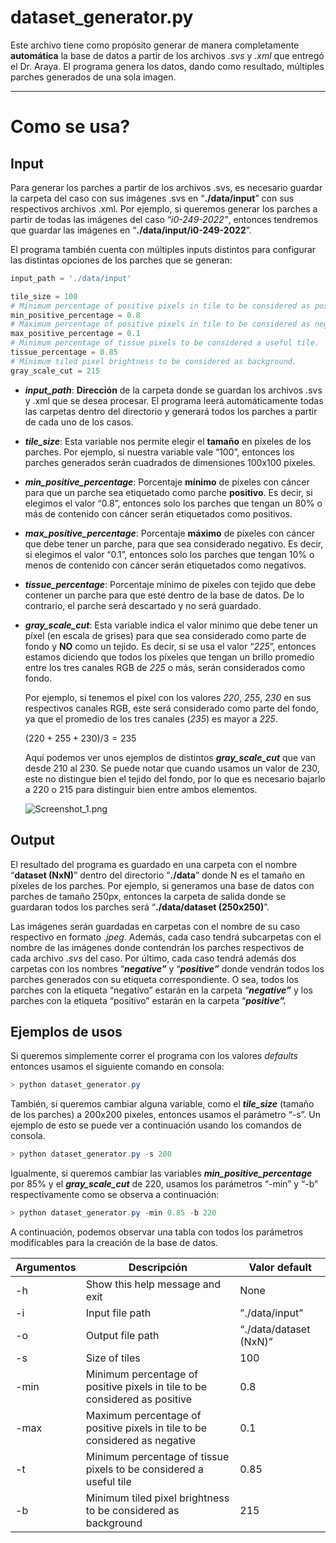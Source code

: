 # dataset_generator.py

Este archivo tiene como propósito generar de manera completamente **automática** la base de datos a partir de los archivos *.svs* y *.xml* que entregó el Dr. Araya. El programa genera los datos, dando como resultado, múltiples parches generados de una sola imagen.

---

# Como se usa?

## Input

Para generar los parches a partir de los archivos .svs, es necesario guardar la carpeta del caso con sus imágenes .svs en “**./data/input**” con sus respectivos archivos .xml. Por ejemplo, si queremos generar los parches a partir de todas las imágenes del caso “*i0-249-2022”*, entonces tendremos que guardar las imágenes en “**./data/input/i0-249-2022**”.  

El programa también cuenta con múltiples inputs distintos para configurar las distintas opciones de los parches que se generan:

```python
input_path = './data/input'

tile_size = 100
# Minimum percentage of positive pixels in tile to be considered as positive.
min_positive_percentage = 0.8 
# Maximum percentage of positive pixels in tile to be considered as negative.
max_positive_percentage = 0.1
# Minimum percentage of tissue pixels to be considered a useful tile.
tissue_percentage = 0.85
# Minimum tiled pixel brightness to be considered as background.
gray_scale_cut = 215
```

- ***input_path***: **Dirección** de la carpeta donde se guardan los archivos .svs y .xml que se desea procesar. El programa leerá automáticamente todas las carpetas dentro del directorio y generará todos los parches a partir de cada uno de los casos.
- ***tile_size***: Esta variable nos permite elegir el **tamaño** en píxeles de los parches. Por ejemplo, si nuestra variable vale “100”, entonces los parches generados serán cuadrados de dimensiones 100x100 píxeles.
- ***min_positive_percentage***: Porcentaje **mínimo** de píxeles con cáncer para que un parche sea etiquetado como parche **positivo**. Es decir, si elegimos el valor “0.8”, entonces solo los parches que tengan un 80% o más de contenido con cáncer serán etiquetados como positivos.
- ***max_positive_percentage***: Porcentaje **máximo** de píxeles con cáncer que debe tener un parche, para que sea considerado negativo. Es decir, si elegimos el valor “0.1”, entonces solo los parches que tengan 10% o menos de contenido con cáncer serán etiquetados como negativos.
- ***tissue_percentage***: Porcentaje mínimo de pixeles con tejido que debe contener un parche para que esté dentro de la base de datos. De lo contrario, el parche será descartado y no será guardado.
- ***gray_scale_cut***: Esta variable indica el valor mínimo que debe tener un píxel (en escala de grises) para que sea considerado como parte de fondo y **NO** como un tejido. Es decir, si se usa el valor “*225*”, entonces estamos diciendo que todos los píxeles que tengan un brillo promedio entre los tres canales RGB de *225* o más, serán considerados como fondo.
    
    Por ejemplo, si tenemos el píxel con los valores *220*, *255*, *230* en sus respectivos canales RGB, este será considerado como parte del fondo, ya que el promedio de los tres canales (*235*) es mayor a *225*.
    
    $( 220 + 255 + 230)/3 = 235$ 
    
    Aquí podemos ver unos ejemplos de distintos ***gray_scale_cut*** que van desde 210 al 230. Se puede notar que cuando usamos un valor de 230, este no distingue bien el tejido del fondo, por lo que es necesario bajarlo a 220 o 215 para distinguir bien entre ambos elementos.
    
    ![Screenshot_1.png](Screenshot_1.png)
    

## Output

El resultado del programa es guardado en una carpeta con el nombre “**dataset (NxN)**” dentro del directorio “**./data**” donde N es el tamaño en píxeles de los parches. Por ejemplo, si generamos una base de datos con parches de tamaño 250px, entonces la carpeta de salida donde se guardaran todos los parches será “**./data/dataset (250x250)**”.

Las imágenes serán guardadas en carpetas con el nombre de su caso respectivo en formato *.jpeg*. Además, cada caso tendrá subcarpetas con el nombre de las imágenes donde contendrán los parches respectivos de cada archivo .*svs* del caso. Por último, cada caso tendrá además dos carpetas con los nombres “***negative”*** y “***positive”*** donde vendrán todos los parches generados con su etiqueta correspondiente. O sea, todos los parches con la etiqueta “negativo” estarán en la carpeta “***negative”*** y los parches con la etiqueta “positivo” estarán en la carpeta “***positive”.***

## Ejemplos de usos

Si queremos simplemente correr el programa con los valores *defaults* entonces usamos el siguiente comando en consola:

```powershell
> python dataset_generator.py 
```

También, si queremos cambiar alguna variable, como el ***tile_size*** (tamaño de los parches) a 200x200 pixeles, entonces usamos el parámetro “-s”. Un ejemplo de esto se puede ver a continuación usando los comandos de consola.

```powershell
> python dataset_generator.py -s 200
```

Igualmente, si queremos cambiar las variables ***min_positive_percentage*** por 85% y el ***gray_scale_cut*** de 220, usamos los parámetros “-min” y “-b” respectivamente como se observa a continuación:

```powershell
> python dataset_generator.py -min 0.85 -b 220
```

A continuación, podemos observar una tabla con todos los parámetros modificables para la creación de la base de datos.

| Argumentos | Descripción  | Valor default |
| --- | --- | --- |
| -h | Show this help message and exit | None |
| -i | Input file path | ”./data/input” |
| -o | Output file path | “./data/dataset (NxN)” |
| -s | Size of tiles | 100 |
| -min | Minimum percentage of positive pixels in tile to be considered as positive | 0.8 |
| -max | Maximum percentage of positive pixels in tile to be considered as negative | 0.1 |
| -t | Minimum percentage of tissue pixels to be considered a useful tile | 0.85 |
| -b | Minimum tiled pixel brightness to be considered as background | 215 |
